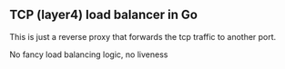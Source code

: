 ## TCP (layer4) load balancer in Go

This is just a reverse proxy that forwards the tcp traffic to another port.

No fancy load balancing logic, no liveness